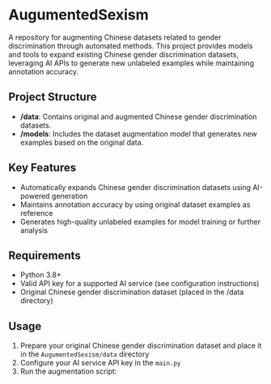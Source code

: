 # AugumentedSexism

A repository for augmenting Chinese datasets related to gender discrimination through automated methods. This project provides models and tools to expand existing Chinese gender discrimination datasets, leveraging AI APIs to generate new unlabeled examples while maintaining annotation accuracy.

## Project Structure

- **/data**: Contains original and augmented Chinese gender discrimination datasets.
- **/models**: Includes the dataset augmentation model that generates new examples based on the original data.

## Key Features

- Automatically expands Chinese gender discrimination datasets using AI-powered generation
- Maintains annotation accuracy by using original dataset examples as reference
- Generates high-quality unlabeled examples for model training or further analysis

## Requirements

- Python 3.8+
- Valid API key for a supported AI service (see configuration instructions)
- Original Chinese gender discrimination dataset (placed in the /data directory)

## Usage

1. Prepare your original Chinese gender discrimination dataset and place it in the `AugumentedSexism/data` directory
2. Configure your AI service API key in the `main.py`
3. Run the augmentation script:
   ```bash
   
